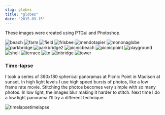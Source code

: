 ```yaml
---
slug: globes
title: "globes"
date: "2015-09-15"
---
```


These images were created using PTGui and Photoshop.

![beach](/images/post/globes/cover.jpg)
![farm](/images/post/globes/farm.jpg)
![field](/images/post/globes/field.jpg)
![frisbee](/images/post/globes/frisbee.jpg)
![mendotapier](/images/post/globes/mendotapier.jpg)
![mononaglobe](/images/post/globes/mononaglobe.jpg)
![parkbridge](/images/post/globes/parkbridge.jpg)
![parkbridge2](/images/post/globes/parkbridge2.jpg)
![picnicbeach](/images/post/globes/picnicbeach.jpg)
![picnicpoint](/images/post/globes/picnicpoint.jpg)
![playground](/images/post/globes/playground.jpg)
![shell](/images/post/globes/shell.jpg)
![terrace](/images/post/globes/terrace.jpg)
![tn](/images/post/globes/tn.jpg)
![tnbridge](/images/post/globes/tnbridge.jpg)
![tower](/images/post/globes/tower.jpg)


### Time-lapse

I took a series of 360x180 spherical panoramas at Picnic Point in Madison at sunset. In high light levels I use high speed bursts of photos, like a low frame rate movie. Stitching the photos becomes very simple with so many photos. In low light, the images blur making it harder to stitch. Next time I do a low light panorama I'll try a different technique.

![timelapsetimelapse](/images/post/globes/timelapse.gif)
